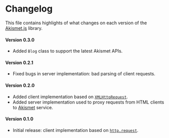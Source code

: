 # Changelog
This file contains highlights of what changes on each version of the [Akismet.js](https://www.npmjs.org/package/akismet-js) library.

#### Version 0.3.0
- Added `Blog` class to support the latest Akismet APIs.

#### Version 0.2.1
- Fixed bugs in server implementation: bad parsing of client requests.

#### Version 0.2.0
- Added client implementation based on [`XMLHttpRequest`](https://developer.mozilla.org/en-US/docs/Web/API/XMLHttpRequest).
- Added server implementation used to proxy requests from HTML clients to [Akismet](https://akismet.com) service.

#### Version 0.1.0
- Initial release: client implementation based on [`http.request`](http://nodejs.org/api/http.html#http_http_request_options_callback).
